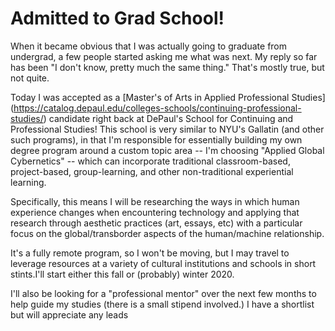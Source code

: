 # Admitted to Grad School! 

When it became obvious that I was actually going to graduate from undergrad, a few people started asking me what was next. My reply so far has been "I don't know, pretty much the same thing." That's mostly true, but not quite.

Today I was accepted as a [Master's of Arts in Applied Professional Studies] (https://catalog.depaul.edu/colleges-schools/continuing-professional-studies/) candidate right back at DePaul's School for Continuing and Professional Studies! This school is very similar to NYU's Gallatin (and other such programs), in that I'm responsible for essentially building my own degree program around a custom topic area -- I'm choosing "Applied Global Cybernetics" -- which can incorporate traditional classroom-based, project-based, group-learning, and other non-traditional experiential learning.

Specifically, this means I will be researching the ways in which human experience changes when encountering technology and applying that research through aesthetic practices (art, essays, etc) with a particular focus on the global/transborder aspects of the human/machine relationship.

It's a fully remote program, so I won't be moving, but I may travel to leverage resources at a variety of cultural institutions and schools in short stints.I'll start either this fall or (probably) winter 2020. 

I'll also be looking for a "professional mentor" over the next few months to help guide my studies (there is a small stipend involved.) I have a shortlist but will appreciate any leads
